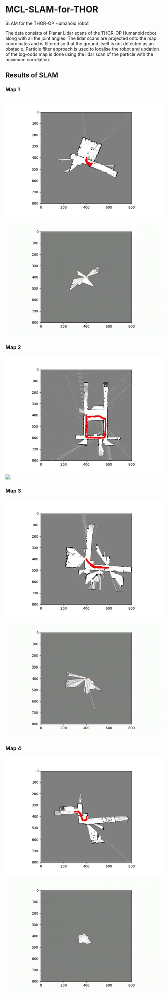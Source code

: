 # MCL-SLAM-for-THOR
SLAM for the THOR-OP Humanoid robot

The data consists of Planar Lidar scans of the THOR-OP Humanoid robot along with all the joint angles. The lidar scans are projected onto the map coordinates and is filtered so that the ground itself is not detected as an obstacle. Particle filter approach is used to localise the robot and updation of the log-odds map is done using the lidar scan of the particle with the maximum correlation.

## Results of SLAM
### Map 1

<img src = "https://github.com/vashist123/MCL-SLAM-for-THOR/blob/main/results/map_0.jpg">
<img src="https://github.com/vashist123/MCL-SLAM-for-THOR/blob/main/map_0.gif"/>

### Map 2

<img src = "https://github.com/vashist123/MCL-SLAM-for-THOR/blob/main/results/map_1.jpg">
<img src="https://user-images.githubusercontent.com/68932319/119015709-28ab0a00-b967-11eb-94e9-a3f5a3c93409.gif"/>

### Map 3

<img src = "https://github.com/vashist123/MCL-SLAM-for-THOR/blob/main/results/map_2.jpg">
<img src="https://github.com/vashist123/MCL-SLAM-for-THOR/blob/main/map_2.gif"/>

### Map 4

<img src = "https://github.com/vashist123/MCL-SLAM-for-THOR/blob/main/results/map_3.jpg">
<img src="https://github.com/vashist123/MCL-SLAM-for-THOR/blob/main/map_3.gif"/>
